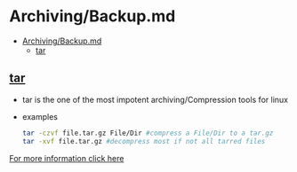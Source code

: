 # Archiving/Backup.md

- [Archiving/Backup.md](#archivingbackupmd)
  - [tar](#tar)

## [tar](http://manpages.ubuntu.com/manpages/jammy/en/man1/tar.1.html)

- tar is the one of the most impotent archiving/Compression tools for linux

- examples

  ```bash
  tar -czvf file.tar.gz File/Dir #compress a File/Dir to a tar.gz 
  tar -xvf file.tar.gz #decompress most if not all tarred files
  ```

[For more information click here](Archiving_Details.md)
